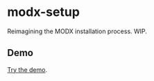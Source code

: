 # modx-setup
Reimagining the MODX installation process. WIP.

## Demo
[Try the demo](https://jpdevries.github.io/modx-setup/).
